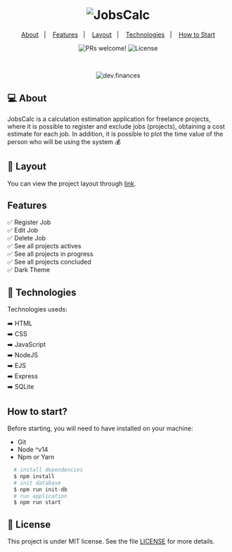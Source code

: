 <h1 align="center">
  <img alt="JobsCalc" title="JobsCalc" src="https://i.ibb.co/SBsbGvs/Grupo-13.png" />
</h1>

<p align="center">
  <a href="#about">About</a>&nbsp;&nbsp;&nbsp;|&nbsp;&nbsp;&nbsp;
  <a href="#features">Features</a>&nbsp;&nbsp;&nbsp;|&nbsp;&nbsp;&nbsp;
  <a href="#layout">Layout</a>&nbsp;&nbsp;&nbsp;|&nbsp;&nbsp;&nbsp;
  <a href="#technologies">Technologies</a>&nbsp;&nbsp;&nbsp;|&nbsp;&nbsp;&nbsp;
  <a href="#start">How to Start</a>
</p>

<p align="center">
 <img src="https://img.shields.io/static/v1?label=PRs&message=welcome&color=49AA26&labelColor=000000" alt="PRs welcome!" />

  <img alt="License" src="https://img.shields.io/static/v1?label=license&message=MIT&color=49AA26&labelColor=000000">
</p>

<br>

<p align="center">
  <img alt="dev.finances" src="https://i.ibb.co/cc8RjDp/Grupo-14.png">
</p>

## 💻 About

JobsCalc is a calculation estimation application for freelance projects, where it is possible to register and exclude jobs (projects), obtaining a cost estimate for each job. In addition, it is possible to plot the time value of the person who will be using the system 💰

<a id="about"></a>

## 🔖 Layout

You can view the project layout through [link](https://www.figma.com/file/s4fytPFbDiSkv4GPSfKaLE/Jobs-Planning).

<a id="layout"></a>

## Features

✅  Register Job <br>
✅  Edit Job <br>
✅  Delete Job <br>
✅  See all projects actives <br>
✅ See all projects in progress <br>
✅ See all projects concluded <br>
✅ Dark Theme <br>

<a id="features"></a>

## 🚀 Technologies

Technologies useds:

➡️ HTML <br>
➡️ CSS <br>
➡️ JavaScript <br>
➡️ NodeJS <br>
➡️ EJS <br>
➡️ Express <br>
➡️ SQLite <br>

<a id="technologies"></a>

## How to start?

Before starting, you will need to have installed on your machine:

- Git
- Node ^v14
- Npm or Yarn

```bash
  # install dependencies
  $ npm install
  # init database
  $ npm run init-db
  # run application
  $ npm run start
```

<a id="start"></a>

## :memo: License

This project is under MIT license. See the file [LICENSE](.github/LICENSE.md) for more details.
